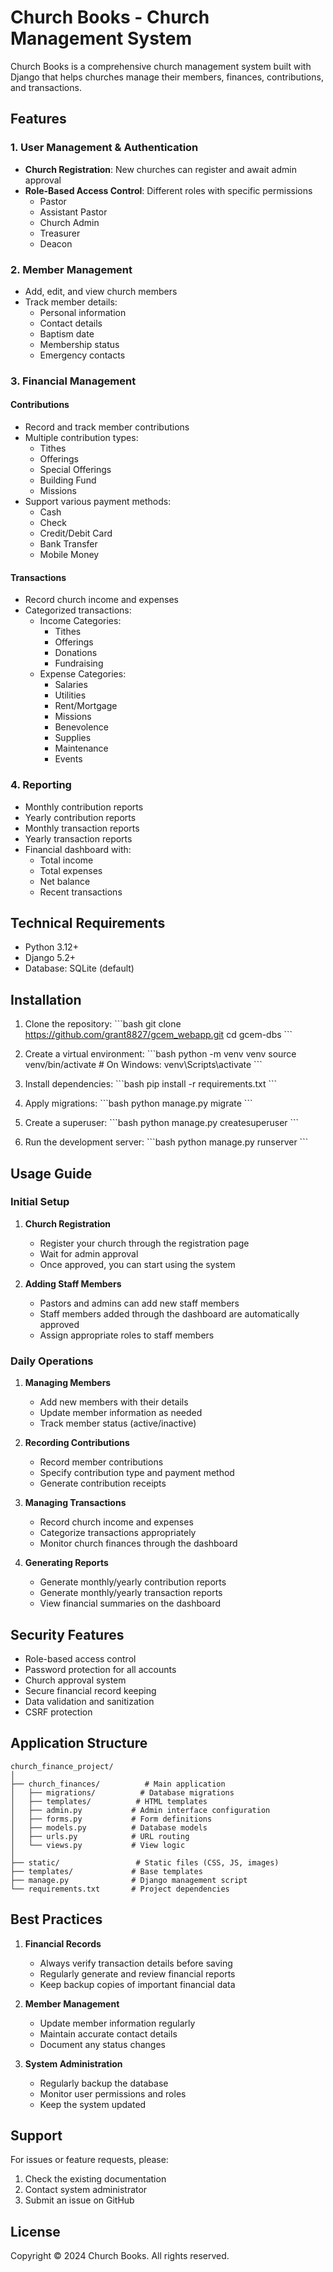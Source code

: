 # Church Books - Church Management System

Church Books is a comprehensive church management system built with Django that helps churches manage their members, finances, contributions, and transactions.

## Features

### 1. User Management & Authentication
- **Church Registration**: New churches can register and await admin approval
- **Role-Based Access Control**: Different roles with specific permissions
  - Pastor
  - Assistant Pastor
  - Church Admin
  - Treasurer
  - Deacon

### 2. Member Management
- Add, edit, and view church members
- Track member details:
  - Personal information
  - Contact details
  - Baptism date
  - Membership status
  - Emergency contacts

### 3. Financial Management

#### Contributions
- Record and track member contributions
- Multiple contribution types:
  - Tithes
  - Offerings
  - Special Offerings
  - Building Fund
  - Missions
- Support various payment methods:
  - Cash
  - Check
  - Credit/Debit Card
  - Bank Transfer
  - Mobile Money

#### Transactions
- Record church income and expenses
- Categorized transactions:
  - Income Categories:
    - Tithes
    - Offerings
    - Donations
    - Fundraising
  - Expense Categories:
    - Salaries
    - Utilities
    - Rent/Mortgage
    - Missions
    - Benevolence
    - Supplies
    - Maintenance
    - Events

### 4. Reporting
- Monthly contribution reports
- Yearly contribution reports
- Monthly transaction reports
- Yearly transaction reports
- Financial dashboard with:
  - Total income
  - Total expenses
  - Net balance
  - Recent transactions

## Technical Requirements

- Python 3.12+
- Django 5.2+
- Database: SQLite (default)

## Installation

1. Clone the repository:
\`\`\`bash
git clone https://github.com/grant8827/gcem_webapp.git
cd gcem-dbs
\`\`\`

2. Create a virtual environment:
\`\`\`bash
python -m venv venv
source venv/bin/activate  # On Windows: venv\Scripts\activate
\`\`\`

3. Install dependencies:
\`\`\`bash
pip install -r requirements.txt
\`\`\`

4. Apply migrations:
\`\`\`bash
python manage.py migrate
\`\`\`

5. Create a superuser:
\`\`\`bash
python manage.py createsuperuser
\`\`\`

6. Run the development server:
\`\`\`bash
python manage.py runserver
\`\`\`

## Usage Guide

### Initial Setup

1. **Church Registration**
   - Register your church through the registration page
   - Wait for admin approval
   - Once approved, you can start using the system

2. **Adding Staff Members**
   - Pastors and admins can add new staff members
   - Staff members added through the dashboard are automatically approved
   - Assign appropriate roles to staff members

### Daily Operations

1. **Managing Members**
   - Add new members with their details
   - Update member information as needed
   - Track member status (active/inactive)

2. **Recording Contributions**
   - Record member contributions
   - Specify contribution type and payment method
   - Generate contribution receipts

3. **Managing Transactions**
   - Record church income and expenses
   - Categorize transactions appropriately
   - Monitor church finances through the dashboard

4. **Generating Reports**
   - Generate monthly/yearly contribution reports
   - Generate monthly/yearly transaction reports
   - View financial summaries on the dashboard

## Security Features

- Role-based access control
- Password protection for all accounts
- Church approval system
- Secure financial record keeping
- Data validation and sanitization
- CSRF protection

## Application Structure

```
church_finance_project/
│
├── church_finances/          # Main application
│   ├── migrations/          # Database migrations
│   ├── templates/          # HTML templates
│   ├── admin.py           # Admin interface configuration
│   ├── forms.py           # Form definitions
│   ├── models.py          # Database models
│   ├── urls.py            # URL routing
│   └── views.py           # View logic
│
├── static/                 # Static files (CSS, JS, images)
├── templates/             # Base templates
├── manage.py              # Django management script
└── requirements.txt       # Project dependencies
```

## Best Practices

1. **Financial Records**
   - Always verify transaction details before saving
   - Regularly generate and review financial reports
   - Keep backup copies of important financial data

2. **Member Management**
   - Update member information regularly
   - Maintain accurate contact details
   - Document any status changes

3. **System Administration**
   - Regularly backup the database
   - Monitor user permissions and roles
   - Keep the system updated

## Support

For issues or feature requests, please:
1. Check the existing documentation
2. Contact system administrator
3. Submit an issue on GitHub

## License

Copyright © 2024 Church Books. All rights reserved.
